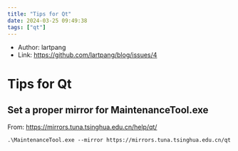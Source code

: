 ```yaml
---
title: "Tips for Qt"
date: 2024-03-25 09:49:38
tags: ["qt"]
---
```


<!--more-->

- Author: lartpang
- Link: https://github.com/lartpang/blog/issues/4

# Tips for Qt

## Set a proper mirror for MaintenanceTool.exe

From: https://mirrors.tuna.tsinghua.edu.cn/help/qt/

```shell
.\MaintenanceTool.exe --mirror https://mirrors.tuna.tsinghua.edu.cn/qt
```